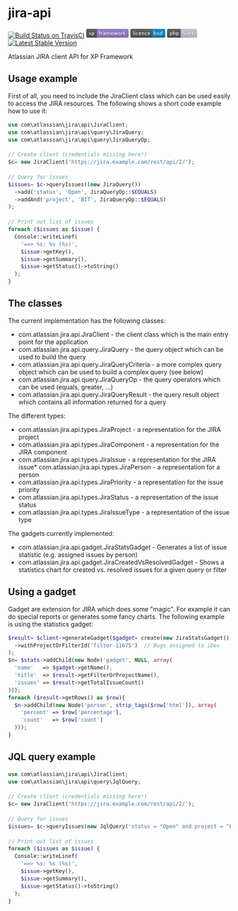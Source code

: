 jira-api
========

[![Build Status on TravisCI](https://secure.travis-ci.org/xp-forge/jira-api.svg)](http://travis-ci.org/xp-forge/jira-api)
[![XP Framework Module](https://raw.githubusercontent.com/xp-framework/web/master/static/xp-framework-badge.png)](https://github.com/xp-framework/core)
[![BSD Licence](https://raw.githubusercontent.com/xp-framework/web/master/static/licence-bsd.png)](https://github.com/xp-framework/core/blob/master/LICENCE.md)
[![Required PHP 5.4+](https://raw.githubusercontent.com/xp-framework/web/master/static/php-5_4plus.png)](http://php.net/)
[![Latest Stable Version](https://poser.pugx.org/xp-forge/jira-api/version.png)](https://packagist.org/packages/xp-forge/jira-api)

Atlassian JIRA client API for XP Framework

Usage example
--
First of all, you need to include the JiraClient class which can be used easily to access the JIRA resources. The following shows a short code example how to use it:

```php
use com\atlassian\jira\api\JiraClient;
use com\atlassian\jira\api\query\JiraQuery;
use com\atlassian\jira\api\query\JiraQueryOp;

// Create client (credentials missing here!)
$c= new JiraClient('https://jira.example.com/rest/api/2/');

// Query for issues
$issues= $c->queryIssues((new JiraQuery())
  ->add('status', 'Open', JiraQueryOp::$EQUALS)
  ->addAnd('project', 'BIT', JiraQueryOp::$EQUALS)
);

// Print out list of issues
foreach ($issues as $issue) {
  Console::writeLinef(
    '==> %s: %s (%s)',
    $issue->getKey(),
    $issue->getSummary(),
    $issue->getStatus()->toString()
  );
}
```

The classes
-- 
The current implementation has the following classes:

* com.atlassian.jira.api.JiraClient - the client class which is the main entry point for the application
* com.atlassian.jira.api.query.JiraQuery - the query object which can be used to build the query
* com.atlassian.jira.api.query.JiraQueryCriteria - a more complex query object which can be used to build a complex query (see below)
* com.atlassian.jira.api.query.JiraQueryOp - the query operators which can be used (equals, greater, ...)
* com.atlassian.jira.api.query.JiraQueryResult - the query result object which contains all information returned for a query
 
The different types:

* com.atlassian.jira.api.types.JiraProject - a representation for the JIRA project
* com.atlassian.jira.api.types.JiraComponent - a representation for the JIRA component
* com.atlassian.jira.api.types.JiraIssue - a representation for the JIRA issue* com.atlassian.jira.api.types.JiraPerson - a representation for a person
* com.atlassian.jira.api.types.JiraPriority - a representation for the issue  priority
* com.atlassian.jira.api.types.JiraStatus - a representation of the issue status
* com.atlassian.jira.api.types.JiraIssueType - a representation of the issue type
 
The gadgets currently implemented:

* com.atlassian.jira.api.gadget.JiraStatsGadget - Generates a list of issue statistic (e.g. assigned issues by person)
* com.atlassian.jira.api.gadget.JiraCreatedVsResolvedGadget - Shows a statistics chart for created vs. resolved issues for a given query or filter

Using a gadget
--
Gadget are extension for JIRA which does some "magic". For example it can do special reports or generates some fancy charts. The following example is using the statistics gadget:

```php
$result= $client->generateGadget($gadget= create(new JiraStatsGadget())
  ->withProjectOrFilterId('filter-11675')  // Bugs assigned to iDev
);
$n= $stats->addChild(new Node('gadget', NULL, array(
  'name'   => $gadget->getName(),
  'title'  => $result->getFilterOrProjectName(),
  'issues' => $result->getTotalIssueCount()
)));
foreach ($result->getRows() as $row){
  $n->addChild(new Node('person', strip_tags($row['html']), array(
    'percent' => $row['percentage'],
    'count'   => $row['count']
  )));
}
```


JQL query example
--
```php
use com\atlassian\jira\api\JiraClient;
use com\atlassian\jira\api\query\JqlQuery;

// Create client (credentials missing here!)
$c= new JiraClient('https://jira.example.com/rest/api/2/');

// Query for issues
$issues= $c->queryIssues(new JqlQuery('status = "Open" and project = "Example"'));

// Print out list of issues
foreach ($issues as $issue) {
  Console::writeLinef(
    '==> %s: %s (%s)',
    $issue->getKey(),
    $issue->getSummary(),
    $issue->getStatus()->toString()
  );
}
```
